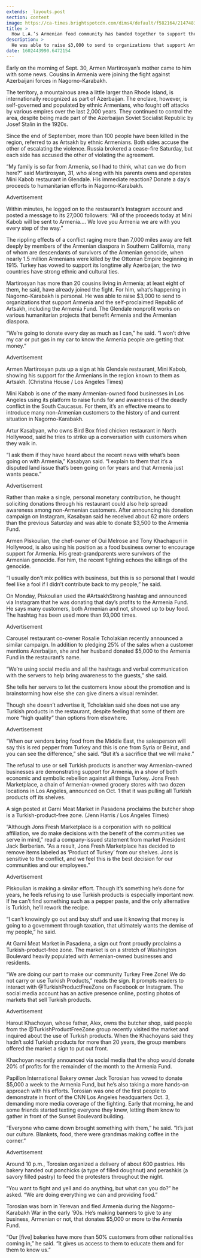 ```yaml
--- 
extends: _layouts.post 
section: content 
image: https://ca-times.brightspotcdn.com/dims4/default/f582164/2147483647/strip/true/crop/5814x3052+0+489/resize/1200x630!/quality/90/?url=https%3A%2F%2Fcalifornia-times-brightspot.s3.amazonaws.com%2Fed%2Fe6%2Fa164f097493eb2165cb29ffe480d%2Fla-photos-1staff-627002-fo-1008-armenian-food-mini-kabob-03-cmh.JPG 
title: > 
  How L.A.’s Armenian food community has banded together to support their homeland 
description: > 
  He was able to raise $3,000 to send to organizations that support Armenia and the self-proclaimed Republic of Artsakh, including the Armenia Fund.He says many customers, both Armenian and not, showed up to buy food.Though it’s something he’s done for years, he feels refusing to use Turkish products is especially important now.The social media account has an active presence online, posting photos of markets that sell Turkish products.He’s making banners to give to any business, Armenian or not, that donates $5,000 or more to the Armenia Fund. 
date: 1602443990.6472154 
--- 
```

Early on the morning of Sept. 30, Armen Martirosyan’s mother came to him with some news. Cousins in Armenia were joining the fight against Azerbaijani forces in Nagorno-Karabakh.

The territory, a mountainous area a little larger than Rhode Island, is internationally recognized as part of Azerbaijan. The enclave, however, is self-governed and populated by ethnic Armenians, who fought off attacks by various empires over the last 2,000 years. They continued to control the area, despite being made part of the Azerbaijan Soviet Socialist Republic by Josef Stalin in the 1920s.

Since the end of September, more than 100 people have been killed in the region, referred to as Artsakh by ethnic Armenians. Both sides accuse the other of escalating the violence. Russia brokered a cease-fire Saturday, but each side has accused the other of violating the agreement.

“My family is so far from Armenia, so I had to think, what can we do from here?” said Martirosyan, 31, who along with his parents owns and operates Mini Kabob restaurant in Glendale. His immediate reaction? Donate a day’s proceeds to humanitarian efforts in Nagorno-Karabakh.

Advertisement

Within minutes, he logged on to the restaurant’s Instagram account and posted a message to its 27,000 followers: “All of the proceeds today at Mini Kabob will be sent to Armenia…. We love you Armenia we are with you every step of the way.”

The rippling effects of a conflict raging more than 7,000 miles away are felt deeply by members of the Armenian diaspora in Southern California, many of whom are descendants of survivors of the Armenian genocide, when nearly 1.5 million Armenians were killed by the Ottoman Empire beginning in 1915. Turkey has vowed to support its longtime ally Azerbaijan; the two countries have strong ethnic and cultural ties.

Martirosyan has more than 20 cousins living in Armenia; at least eight of them, he said, have already joined the fight. For him, what’s happening in Nagorno-Karabakh is personal. He was able to raise $3,000 to send to organizations that support Armenia and the self-proclaimed Republic of Artsakh, including the Armenia Fund. The Glendale nonprofit works on various humanitarian projects that benefit Armenia and the Armenian diaspora.

“We’re going to donate every day as much as I can,” he said. “I won’t drive my car or put gas in my car to know the Armenia people are getting that money.”

Advertisement

Armen Martirosyan puts up a sign at his Glendale restaurant, Mini Kabob, showing his support for the Armenians in the region known to them as Artsakh. (Christina House / Los Angeles Times)

Mini Kabob is one of the many Armenian-owned food businesses in Los Angeles using its platform to raise funds for and awareness of the deadly conflict in the South Caucasus. For them, it’s an effective means to introduce many non-Armenian customers to the history of and current situation in Nagorno-Karabakh.

Artur Kasabyan, who owns Bird Box fried chicken restaurant in North Hollywood, said he tries to strike up a conversation with customers when they walk in.

“I ask them if they have heard about the recent news with what’s been going on with Armenia,” Kasabyan said. “I explain to them that it’s a disputed land issue that’s been going on for years and that Armenia just wants peace.”

Advertisement

Rather than make a single, personal monetary contribution, he thought soliciting donations through his restaurant could also help spread awareness among non-Armenian customers. After announcing his donation campaign on Instagram, Kasabyan said he received about 62 more orders than the previous Saturday and was able to donate $3,500 to the Armenia Fund.

Armen Piskoulian, the chef-owner of Oui Melrose and Tony Khachapuri in Hollywood, is also using his position as a food business owner to encourage support for Armenia. His great-grandparents were survivors of the Armenian genocide. For him, the recent fighting echoes the killings of the genocide.

“I usually don’t mix politics with business, but this is so personal that I would feel like a fool if I didn’t contribute back to my people,” he said.

On Monday, Piskoulian used the #ArtsakhStrong hashtag and announced via Instagram that he was donating that day’s profits to the Armenia Fund. He says many customers, both Armenian and not, showed up to buy food. The hashtag has been used more than 93,000 times.

Advertisement

Carousel restaurant co-owner Rosalie Tcholakian recently announced a similar campaign. In addition to pledging 25% of the sales when a customer mentions Azerbaijan, she and her husband donated $5,000 to the Armenia Fund in the restaurant’s name.

“We’re using social media and all the hashtags and verbal communication with the servers to help bring awareness to the guests,” she said.

She tells her servers to let the customers know about the promotion and is brainstorming how else she can give diners a visual reminder.

Though she doesn’t advertise it, Tcholakian said she does not use any Turkish products in the restaurant, despite feeling that some of them are more “high quality” than options from elsewhere.

Advertisement

“When our vendors bring food from the Middle East, the salesperson will say this is red pepper from Turkey and this is one from Syria or Beirut, and you can see the difference,” she said. “But it’s a sacrifice that we will make.”

The refusal to use or sell Turkish products is another way Armenian-owned businesses are demonstrating support for Armenia, in a show of both economic and symbolic rebellion against all things Turkey. Jons Fresh Marketplace, a chain of Armenian-owned grocery stores with two dozen locations in Los Angeles, announced on Oct. 1 that it was pulling all Turkish products off its shelves.

A sign posted at Garni Meat Market in Pasadena proclaims the butcher shop is a Turkish-product-free zone. (Jenn Harris / Los Angeles Times)

“Although Jons Fresh Marketplace is a corporation with no political affiliation, we do make decisions with the benefit of the communities we serve in mind,” read a company-issued statement from market President Jack Berberian. “As a result, Jons Fresh Marketplace has decided to remove items labeled as ‘Product of Turkey’ from our shelves. Jons is sensitive to the conflict, and we feel this is the best decision for our communities and our employees.”

Advertisement

Piskoulian is making a similar effort. Though it’s something he’s done for years, he feels refusing to use Turkish products is especially important now. If he can’t find something such as a pepper paste, and the only alternative is Turkish, he’ll rework the recipe.

“I can’t knowingly go out and buy stuff and use it knowing that money is going to a government through taxation, that ultimately wants the demise of my people,” he said.

At Garni Meat Market in Pasadena, a sign out front proudly proclaims a Turkish-product-free zone. The market is on a stretch of Washington Boulevard heavily populated with Armenian-owned businesses and residents.

“We are doing our part to make our community Turkey Free Zone! We do not carry or use Turkish Products,” reads the sign. It prompts readers to interact with @TurkishProductFreeZone on Facebook or Instagram. The social media account has an active presence online, posting photos of markets that sell Turkish products.

Advertisement

Harout Khachoyan, whose father, Alex, owns the butcher shop, said people from the @TurkishProductFreeZone group recently visited the market and inquired about the use of Turkish products. When the Khachoyans said they hadn’t sold Turkish products for more than 20 years, the group members offered the market a sign to put out front.

Khachoyan recently announced via social media that the shop would donate 20% of profits for the remainder of the month to the Armenia Fund.

Papillon International Bakery owner Jack Torosian has vowed to donate $5,000 a week to the Armenia Fund, but he’s also taking a more hands-on approach with his efforts. Torosian was one of the first people to demonstrate in front of the CNN Los Angeles headquarters Oct. 3, demanding more media coverage of the fighting. Early that morning, he and some friends started texting everyone they knew, letting them know to gather in front of the Sunset Boulevard building.

“Everyone who came down brought something with them,” he said. “It’s just our culture. Blankets, food, there were grandmas making coffee in the corner.”

Advertisement

Around 10 p.m., Torosian organized a delivery of about 600 pastries. His bakery handed out ponchicks (a type of filled doughnut) and perashkis (a savory filled pastry) to feed the protesters throughout the night.

“You want to fight and yell and do anything, but what can you do?” he asked. “We are doing everything we can and providing food.”

Torosian was born in Yerevan and fled Armenia during the Nagorno-Karabakh War in the early ’90s. He’s making banners to give to any business, Armenian or not, that donates $5,000 or more to the Armenia Fund.

“Our [five] bakeries have more than 50% customers from other nationalities coming in,” he said. “It gives us access to them to educate them and for them to know us.”